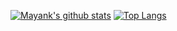 [![Mayank's github stats](https://github-readme-stats.vercel.app/api?username=mayank-pq2q4&bg_color=0,141e30,141e30&title_color=fff&text_color=fff&show_icons=true)](https://github.com/mayank-pq2q4/mayank-pq2q4)
[![Top Langs](https://github-readme-stats.vercel.app/api/top-langs/?username=mayank-pq2q4&langs_count=10&layout=compact&bg_color=0,141e30,141e30&title_color=fff&text_color=fff&hide=jupyter%20notebook,html,java)](https://github.com/mayank-pq2q4/mayank-pq2q4)
